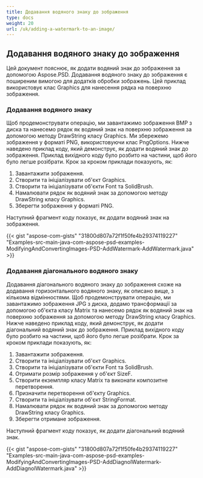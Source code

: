 ```yaml
---
title: Додавання водяного знаку до зображення
type: docs
weight: 20
url: /uk/adding-a-watermark-to-an-image/
---
```


## **Додавання водяного знаку до зображення**
Цей документ пояснює, як додати водяний знак до зображення за допомогою Aspose.PSD. Додавання водяного знаку до зображення є поширеним вимогою для додатків обробки зображень. Цей приклад використовує клас Graphics для нанесення рядка на поверхню зображення.

### **Додавання водяного знаку**
Щоб продемонструвати операцію, ми завантажимо зображення BMP з диска та нанесемо рядок як водяний знак на поверхню зображення за допомогою методу DrawString класу Graphics. Ми збережемо зображення у форматі PNG, використовуючи клас PngOptions. Нижче наведено приклад коду, який демонструє, як додати водяний знак до зображення. Приклад вихідного коду було розбито на частини, щоб його було легше розібрати. Крок за кроком приклади показують, як:

1. Завантажити зображення.
1. Створити та ініціалізувати об'єкт Graphics.
1. Створити та ініціалізувати об'єкти Font та SolidBrush.
1. Намалювати рядок як водяний знак за допомогою методу DrawString класу Graphics.
1. Зберегти зображення у форматі PNG.

Наступний фрагмент коду показує, як додати водяний знак на зображення.




{{< gist "aspose-com-gists" "31800d807a72f1f50fe4b29374119227" "Examples-src-main-java-com-aspose-psd-examples-ModifyingAndConvertingImages-PSD-AddWatermark-AddWatermark.java" >}}

### **Додавання діагонального водяного знаку**
Додавання діагонального водяного знаку до зображення схоже на додавання горизонтального водяного знаку, як описано вище, з кількома відмінностями. Щоб продемонструвати операцію, ми завантажимо зображення JPG з диска, додамо трансформації за допомогою об'єкта класу Matrix та нанесемо рядок як водяний знак на поверхню зображення за допомогою методу DrawString класу Graphics. Нижче наведено приклад коду, який демонструє, як додати діагональний водяний знак до зображення. Приклад вихідного коду було розбито на частини, щоб його було легше розібрати. Крок за кроком приклади показують, як:

1. Завантажити зображення.
1. Створити та ініціалізувати об'єкт Graphics.
1. Створити та ініціалізувати об'єкти Font та SolidBrush.
1. Отримати розмір зображення у об'єкт SizeF.
1. Створити екземпляр класу Matrix та виконати композитне перетворення.
1. Призначити перетворення об'єкту Graphics.
1. Створити та ініціалізувати об'єкт StringFormat.
1. Намалювати рядок як водяний знак за допомогою методу DrawString класу Graphics.
1. Зберегти отримане зображення.

Наступний фрагмент коду показує, як додати діагональний водяний знак.




{{< gist "aspose-com-gists" "31800d807a72f1f50fe4b29374119227" "Examples-src-main-java-com-aspose-psd-examples-ModifyingAndConvertingImages-PSD-AddDiagnolWatermark-AddDiagnolWatermark.java" >}}
